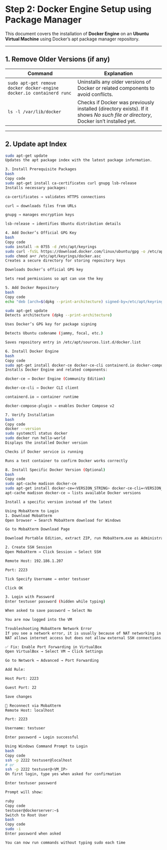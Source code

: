 # Step 2: Docker Engine Setup using Package Manager  

This document covers the installation of **Docker Engine** on an **Ubuntu Virtual Machine** using Docker’s apt package manager repository.  

---

## 1. Remove Older Versions (if any)  

| Command | Explanation |
|---------|-------------|
| `sudo apt-get remove docker docker-engine docker.io containerd runc` | Uninstalls any older versions of Docker or related components to avoid conflicts. |
| `ls -l /var/lib/docker` | Checks if Docker was previously installed (directory exists). If it shows *No such file or directory*, Docker isn’t installed yet. |

---

## 2. Update apt Index  

```bash
sudo apt-get update
Updates the apt package index with the latest package information.

3. Install Prerequisite Packages
bash
Copy code
sudo apt-get install ca-certificates curl gnupg lsb-release
Installs necessary packages:

ca-certificates → validates HTTPS connections

curl → downloads files from URLs

gnupg → manages encryption keys

lsb-release → identifies Ubuntu distribution details

4. Add Docker’s Official GPG Key
bash
Copy code
sudo install -m 0755 -d /etc/apt/keyrings
sudo curl -fsSL https://download.docker.com/linux/ubuntu/gpg -o /etc/apt/keyrings/docker.asc
sudo chmod a+r /etc/apt/keyrings/docker.asc
Creates a secure directory for storing repository keys

Downloads Docker’s official GPG key

Sets read permissions so apt can use the key

5. Add Docker Repository
bash
Copy code
echo "deb [arch=$(dpkg --print-architecture) signed-by=/etc/apt/keyrings/docker.asc] https://download.docker.com/linux/ubuntu $(. /etc/os-release && echo "${UBUNTU_CODENAME:-$VERSION_CODENAME}") stable" | sudo tee /etc/apt/sources.list.d/docker.list > /dev/null

sudo apt-get update
Detects architecture (dpkg --print-architecture)

Uses Docker’s GPG key for package signing

Detects Ubuntu codename (jammy, focal, etc.)

Saves repository entry in /etc/apt/sources.list.d/docker.list

6. Install Docker Engine
bash
Copy code
sudo apt-get install docker-ce docker-ce-cli containerd.io docker-compose-plugin
Installs Docker Engine and related components:

docker-ce → Docker Engine (Community Edition)

docker-ce-cli → Docker CLI client

containerd.io → container runtime

docker-compose-plugin → enables Docker Compose v2

7. Verify Installation
bash
Copy code
docker --version
sudo systemctl status docker
sudo docker run hello-world
Displays the installed Docker version

Checks if Docker service is running

Runs a test container to confirm Docker works correctly

8. Install Specific Docker Version (Optional)
bash
Copy code
sudo apt-cache madison docker-ce
sudo apt-get install docker-ce=<VERSION_STRING> docker-ce-cli=<VERSION_STRING> containerd.io docker-compose-plugin
apt-cache madison docker-ce → lists available Docker versions

Install a specific version instead of the latest

Using MobaXterm to Login
1. Download MobaXterm
Open browser → Search MobaXterm download for Windows

Go to MobaXterm Download Page

Download Portable Edition, extract ZIP, run MobaXterm.exe as Administrator

2. Create SSH Session
Open MobaXterm → Click Session → Select SSH

Remote Host: 192.186.1.207

Port: 2223

Tick Specify Username → enter testuser

Click OK

3. Login with Password
Enter testuser password (hidden while typing)

When asked to save password → Select No

You are now logged into the VM

Troubleshooting MobaXterm Network Error
If you see a network error, it is usually because of NAT networking in VirtualBox.
NAT allows internet access but does not allow external SSH connections.

✅ Fix: Enable Port Forwarding in VirtualBox
Open VirtualBox → Select VM → Click Settings

Go to Network → Advanced → Port Forwarding

Add Rule:

Host Port: 2223

Guest Port: 22

Save changes

🔄 Reconnect via MobaXterm
Remote Host: localhost

Port: 2223

Username: testuser

Enter password → Login successful

Using Windows Command Prompt to Login
bash
Copy code
ssh -p 2222 testuser@localhost
# or
ssh -p 2222 testuser@<VM_IP>
On first login, type yes when asked for confirmation

Enter testuser password

Prompt will show:

ruby
Copy code
testuser@dockerserver:~$
Switch to Root User
bash
Copy code
sudo -i
Enter password when asked

You can now run commands without typing sudo each time
